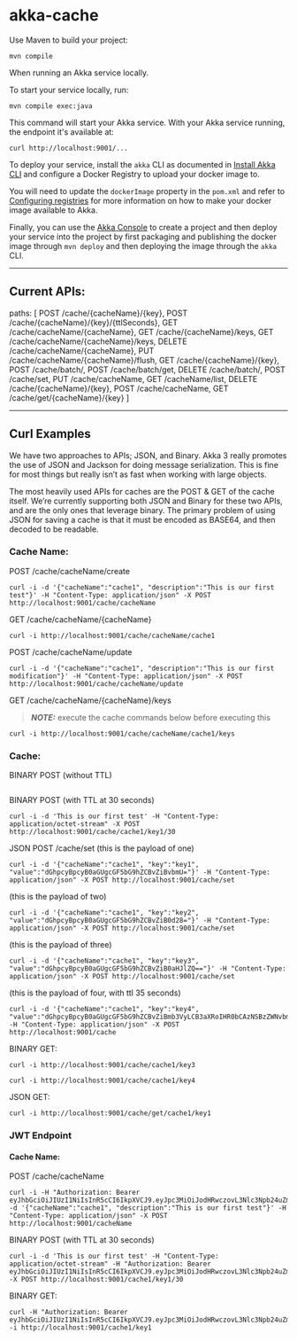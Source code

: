 # akka-cache


Use Maven to build your project:

```shell
mvn compile
```

When running an Akka service locally.

To start your service locally, run:

```shell
mvn compile exec:java
```

This command will start your Akka service. With your Akka service running, the endpoint it's available at:

```shell
curl http://localhost:9001/...
```

To deploy your service, install the `akka` CLI as documented in
[Install Akka CLI](https://doc.akka.io/akka-cli/index.html)
and configure a Docker Registry to upload your docker image to.

You will need to update the `dockerImage` property in the `pom.xml` and refer to
[Configuring registries](https://doc.akka.io/operations/projects/container-registries.html)
for more information on how to make your docker image available to Akka.

Finally, you can use the [Akka Console](https://console.kalix.io)
to create a project and then deploy your service into the project by first packaging and publishing the docker image through `mvn deploy` and then deploying the image through the `akka` CLI.

_____
## Current APIs:
paths: [
POST /cache/{cacheName}/{key}, 
POST /cache/{cacheName}/{key}/{ttlSeconds}, 
GET /cache/cacheName/{cacheName}, 
GET /cache/{cacheName}/keys, 
GET /cache/cacheName/{cacheName}/keys, 
DELETE /cache/cacheName/{cacheName}, 
PUT /cache/cacheName/{cacheName}/flush, 
GET /cache/{cacheName}/{key}, 
POST /cache/batch/, 
POST /cache/batch/get, 
DELETE /cache/batch/, 
POST /cache/set, 
PUT /cache/cacheName,
GET /cacheName/list,
DELETE /cache/{cacheName}/{key}, 
POST /cache/cacheName, 
GET /cache/get/{cacheName}/{key}
]

-----
## Curl Examples

We have two approaches to APIs; JSON, and Binary. Akka 3 really promotes the use of JSON and Jackson for doing message serialization. This is fine for most things but really isn’t as fast when working with large objects.

The most heavily used APIs for caches are the POST & GET of the cache itself. We’re currently supporting both JSON and Binary for these two APIs, and are the only ones that leverage binary.  The primary problem of using JSON for saving a cache is that it must be encoded as BASE64, and then decoded to be readable.
  
### Cache Name:

POST /cache/cacheName/create
```shell
curl -i -d '{"cacheName":"cache1", "description":"This is our first test"}' -H "Content-Type: application/json" -X POST http://localhost:9001/cache/cacheName
```

GET /cache/cacheName/{cacheName}
```shell
curl -i http://localhost:9001/cache/cacheName/cache1
```

POST /cache/cacheName/update
```shell
curl -i -d '{"cacheName":"cache1", "description":"This is our first modification"}' -H "Content-Type: application/json" -X POST http://localhost:9001/cache/cacheName/update
```

GET /cache/cacheName/{cacheName}/keys

> **_NOTE:_** execute the cache commands below before executing this
```shell
curl -i http://localhost:9001/cache/cacheName/cache1/keys
```

### Cache:

BINARY POST (without TTL)

```shellcurl -i -d 'This is our first test' -H "Content-Type: application/octet-stream" -X POST http://localhost:9001/cache/cache1/key1
````

BINARY POST (with TTL at 30 seconds)
```shell
curl -i -d 'This is our first test' -H "Content-Type: application/octet-stream" -X POST http://localhost:9001/cache/cache1/key1/30
````

JSON POST /cache/set (this is the payload of one)
```shell
curl -i -d '{"cacheName":"cache1", "key":"key1", "value":"dGhpcyBpcyB0aGUgcGF5bG9hZCBvZiBvbmU="}' -H "Content-Type: application/json" -X POST http://localhost:9001/cache/set
```
(this is the payload of two)
```shell
curl -i -d '{"cacheName":"cache1", "key":"key2", "value":"dGhpcyBpcyB0aGUgcGF5bG9hZCBvZiB0d28="}' -H "Content-Type: application/json" -X POST http://localhost:9001/cache/set
```
(this is the payload of three)
```shell
curl -i -d '{"cacheName":"cache1", "key":"key3", "value":"dGhpcyBpcyB0aGUgcGF5bG9hZCBvZiB0aHJlZQ=="}' -H "Content-Type: application/json" -X POST http://localhost:9001/cache/set
```

(this is the payload of four, with ttl 35 seconds)
```shell
curl -i -d '{"cacheName":"cache1", "key":"key4", "value":"dGhpcyBpcyB0aGUgcGF5bG9hZCBvZiBmb3VyLCB3aXRoIHR0bCAzNSBzZWNvbmRzCg==","ttlSeconds":35}' -H "Content-Type: application/json" -X POST http://localhost:9001/cache 
```

BINARY GET:
```shell
curl -i http://localhost:9001/cache/cache1/key3
```
```shell
curl -i http://localhost:9001/cache/cache1/key4
```

JSON GET:

```shell
curl -i http://localhost:9001/cache/get/cache1/key1
```


### JWT Endpoint

#### Cache Name:

POST /cache/cacheName
```shell
curl -i -H "Authorization: Bearer eyJhbGciOiJIUzI1NiIsInR5cCI6IkpXVCJ9.eyJpc3MiOiJodHRwczovL3Nlc3Npb24uZmlyZWJhc2UuZ29vZ2xlLmNvbS9ha2thLWNhY2hlIiwib3JnIjoidHRvcmciLCJuYW1lIjoiSm9obiBEb2UiLCJzZXJ2aWNlTGV2ZWwiOiJmcmVlIn0.rds8orVxVz149ovTxxYzFIqGmSdWJUlHONem9avKBgQ" -d '{"cacheName":"cache1", "description":"This is our first test"}' -H "Content-Type: application/json" -X POST http://localhost:9001/cacheName
```

BINARY POST (with TTL at 30 seconds)
```shell
curl -i -d 'This is our first test' -H "Content-Type: application/octet-stream" -H "Authorization: Bearer eyJhbGciOiJIUzI1NiIsInR5cCI6IkpXVCJ9.eyJpc3MiOiJodHRwczovL3Nlc3Npb24uZmlyZWJhc2UuZ29vZ2xlLmNvbS9ha2thLWNhY2hlIiwib3JnIjoidHRvcmciLCJuYW1lIjoiSm9obiBEb2UiLCJzZXJ2aWNlTGV2ZWwiOiJmcmVlIn0.rds8orVxVz149ovTxxYzFIqGmSdWJUlHONem9avKBgQ" -X POST http://localhost:9001/cache1/key1/30
```
BINARY GET:
```shell
curl -H "Authorization: Bearer eyJhbGciOiJIUzI1NiIsInR5cCI6IkpXVCJ9.eyJpc3MiOiJodHRwczovL3Nlc3Npb24uZmlyZWJhc2UuZ29vZ2xlLmNvbS9ha2thLWNhY2hlIiwib3JnIjoidHRvcmciLCJuYW1lIjoiSm9obiBEb2UiLCJzZXJ2aWNlTGV2ZWwiOiJmcmVlIn0.rds8orVxVz149ovTxxYzFIqGmSdWJUlHONem9avKBgQ" -i http://localhost:9001/cache1/key1
```